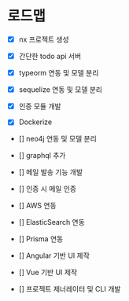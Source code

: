 # 로드맵

- [x] nx 프로젝트 생성

- [X] 간단한 todo api 서버

- [X] typeorm 연동 및 모델 분리

- [X] sequelize 연동 및 모델 분리 

- [X] 인증 모듈 개발

- [X] Dockerize

- [] neo4j 연동 및 모델 분리

- [] graphql 추가 

- [] 메일 발송 기능 개발

- [] 인증 시 메일 인증

- [] AWS 연동 

- [] ElasticSearch 연동

- [] Prisma 연동

- [] Angular 기반 UI 제작

- [] Vue 기반 UI 제작 

- [] 프로젝트 제너레이터 및 CLI 개발 
